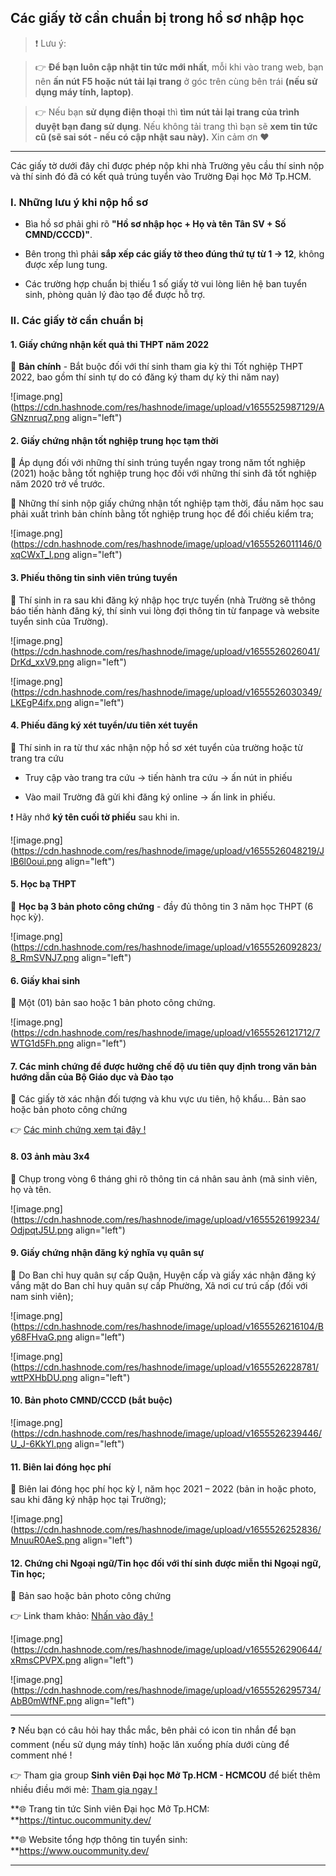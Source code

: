 ## Các giấy tờ cần chuẩn bị trong hồ sơ nhập học

> ❗ Lưu ý: 

>👉 **Để bạn luôn cập nhật tin tức mới nhất**, mỗi khi vào trang web, bạn nên **ấn nút F5 hoặc nút tải lại trang** ở góc trên cùng bên trái **(nếu sử dụng máy tính, laptop)**. 

>👉 Nếu bạn **sử dụng điện thoại** thì **tìm nút tải lại trang của trình duyệt bạn đang sử dụng**. Nếu không tải trang thì bạn sẽ **xem tin tức cũ (sẽ sai sót - nếu có cập nhật sau này).** Xin cảm ơn ❤

---

Các giấy tờ dưới đây chỉ được phép nộp khi nhà Trường yêu cầu thí sinh nộp và thí sinh đó đã có kết quả trúng tuyển vào Trường Đại học Mở Tp.HCM.

### I. Những lưu ý khi nộp hồ sơ

- Bìa hồ sơ phải ghi rõ **"Hồ sơ nhập học + Họ và tên Tân SV + Số CMND/CCCD)"**.

- Bên trong thì phải **sắp xếp các giấy tờ theo đúng thứ tự từ 1 -> 12**, không được xếp lung tung.

- Các trường hợp chuẩn bị thiếu 1 số giấy tờ vui lòng liên hệ ban tuyển sinh, phòng quản lý đào tạo để được hỗ trợ.

### II. Các giấy tờ cần chuẩn bị

#### 1. Giấy chứng nhận kết quả thi THPT năm 2022 

📌 **Bản chính** - Bắt buộc đối với thí sinh tham gia kỳ thi Tốt nghiệp THPT 2022, bao gồm thí sinh tự do có đăng ký tham dự kỳ thi năm nay)

![image.png](https://cdn.hashnode.com/res/hashnode/image/upload/v1655525987129/AGNznruq7.png align="left")

#### 2. Giấy chứng nhận tốt nghiệp trung học tạm thời

📌 Áp dụng đối với những thí sinh trúng tuyển ngay trong năm tốt nghiệp (2021) hoặc bằng tốt nghiệp trung học đối với những thí sinh đã tốt nghiệp năm 2020 trở về trước. 

📌 Những thí sinh nộp giấy chứng nhận tốt nghiệp tạm thời, đầu năm học sau phải xuất trình bản chính bằng tốt nghiệp trung học để đối chiếu kiểm tra;

![image.png](https://cdn.hashnode.com/res/hashnode/image/upload/v1655526011146/0xqCWxT_I.png align="left")

#### 3. Phiếu thông tin sinh viên trúng tuyển 

📌 Thí sinh in ra sau khi đăng ký nhập học trực tuyến (nhà Trường sẽ thông báo tiến hành đăng ký, thí sinh vui lòng đợi thông tin từ fanpage và website tuyển sinh của Trường).

![image.png](https://cdn.hashnode.com/res/hashnode/image/upload/v1655526026041/DrKd_xxV9.png align="left")

![image.png](https://cdn.hashnode.com/res/hashnode/image/upload/v1655526030349/LKEgP4ifx.png align="left")

#### 4. Phiếu đăng ký xét tuyển/ưu tiên xét tuyển 

📌 Thí sinh in ra từ thư xác nhận nộp hồ sơ xét tuyển của trường hoặc từ trang tra cứu 

- Truy cập vào trang tra cứu -> tiến hành tra cứu -> ấn nút in phiếu

- Vào mail Trường đã gửi khi đăng ký online -> ấn link in phiếu.

❗ Hãy nhớ **ký tên cuối tờ phiếu** sau khi in.

![image.png](https://cdn.hashnode.com/res/hashnode/image/upload/v1655526048219/JIB6l0oui.png align="left")

#### 5. Học bạ THPT

📌 **Học bạ 3 bản photo công chứng** - đầy đủ thông tin 3 năm học THPT (6 học kỳ).

![image.png](https://cdn.hashnode.com/res/hashnode/image/upload/v1655526092823/8_RmSVNJ7.png align="left")

#### 6. Giấy khai sinh 

📌 Một (01) bản sao hoặc 1 bản photo công chứng.

![image.png](https://cdn.hashnode.com/res/hashnode/image/upload/v1655526121712/7WTG1d5Fh.png align="left")

#### 7. Các minh chứng để được hưởng chế độ ưu tiên quy định trong văn bản hướng dẫn của Bộ Giáo dục và Đào tạo

📌 Các giấy tờ xác nhận đối tượng và khu vực ưu tiên, hộ khẩu... Bản sao hoặc bản photo công chứng

👉 [Các minh chứng xem tại đây !](http://tuyensinh.ou.edu.vn/hd-chuan-bi-mc-huong-che-do-uu-tien-2021)

#### 8. 03 ảnh màu 3x4 

📌 Chụp trong vòng 6 tháng ghi rõ thông tin cá nhân sau ảnh (mã sinh viên, họ và tên.

![image.png](https://cdn.hashnode.com/res/hashnode/image/upload/v1655526199234/OdjpqtJ5U.png align="left")

#### 9. Giấy chứng nhận đăng ký nghĩa vụ quân sự 

📌 Do Ban chỉ huy quân sự cấp Quận, Huyện cấp và giấy xác nhận đăng ký vắng mặt do Ban chỉ huy quân sự cấp Phường, Xã nơi cư trú cấp (đối với nam sinh viên);

![image.png](https://cdn.hashnode.com/res/hashnode/image/upload/v1655526216104/By68FHvaG.png align="left")

![image.png](https://cdn.hashnode.com/res/hashnode/image/upload/v1655526228781/wttPXHbDU.png align="left")

#### 10. Bản photo CMND/CCCD (bắt buộc)

![image.png](https://cdn.hashnode.com/res/hashnode/image/upload/v1655526239446/U_J-6KkYl.png align="left")

#### 11. Biên lai đóng học phí 

📌 Biên lai đóng học phí học kỳ I, năm học 2021 – 2022 (bản in hoặc photo, sau khi đăng ký nhập học tại Trường);

![image.png](https://cdn.hashnode.com/res/hashnode/image/upload/v1655526252836/MnuuR0AeS.png align="left")

#### 12. Chứng chỉ Ngoại ngữ/Tin học đối với thí sinh được miễn thi Ngoại ngữ, Tin học;

📌 Bản sao hoặc bản photo công chứng

👉 Link tham khảo: [Nhấn vào đây !](http://tuyensinh.ou.edu.vn/huong-dan-tan-sv-nop-ho-so-xet-mien-giam-mon-hoc)

![image.png](https://cdn.hashnode.com/res/hashnode/image/upload/v1655526290644/xRmsCPVPX.png align="left")

![image.png](https://cdn.hashnode.com/res/hashnode/image/upload/v1655526295734/AbB0mWfNF.png align="left")

---

❓ Nếu bạn có câu hỏi hay thắc mắc, bên phải có icon tin nhắn để bạn comment (nếu sử dụng máy tính) hoặc lăn xuống phía dưới cùng để comment nhé !

👉 Tham gia group **Sinh viên Đại học Mở Tp.HCM - HCMCOU** để biết thêm nhiều điều mới mẻ: [Tham gia ngay !](https://www.facebook.com/groups/oumembers)

**🌐 Trang tin tức Sinh viên Đại học Mở Tp.HCM: **https://tintuc.oucommunity.dev/

**🌐 Website tổng hợp thông tin tuyển sinh: **https://www.oucommunity.dev/

---



